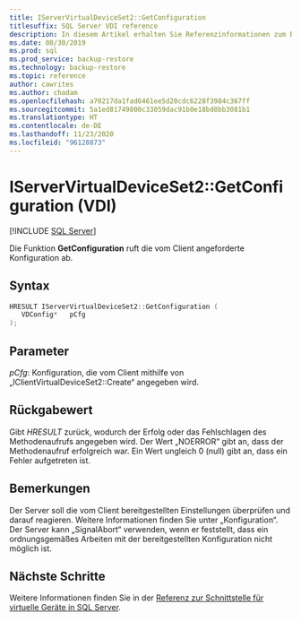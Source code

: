 ```yaml
---
title: IServerVirtualDeviceSet2::GetConfiguration
titlesuffix: SQL Server VDI reference
description: In diesem Artikel erhalten Sie Referenzinformationen zum Befehl „IServerVirtualDeviceSet2::GetConfiguration“.
ms.date: 08/30/2019
ms.prod: sql
ms.prod_service: backup-restore
ms.technology: backup-restore
ms.topic: reference
author: cawrites
ms.author: chadam
ms.openlocfilehash: a70217da1fad6461ee5d20cdc6228f3984c367ff
ms.sourcegitcommit: 5a1ed81749800c33059dac91b0e18bd8bb3081b1
ms.translationtype: HT
ms.contentlocale: de-DE
ms.lasthandoff: 11/23/2020
ms.locfileid: "96128873"
---
```

# <a name="iservervirtualdeviceset2getconfiguration-vdi"></a>IServerVirtualDeviceSet2::GetConfiguration (VDI)

[!INCLUDE [SQL Server](../../../includes/applies-to-version/sqlserver.md)]

Die Funktion **GetConfiguration** ruft die vom Client angeforderte Konfiguration ab.

## <a name="syntax"></a>Syntax

```c
HRESULT IServerVirtualDeviceSet2::GetConfiguration (
   VDConfig*   pCfg
);
```

## <a name="parameters"></a>Parameter

*pCfg*: Konfiguration, die vom Client mithilfe von „IClientVirtualDeviceSet2::Create“ angegeben wird.

## <a name="return-value"></a>Rückgabewert

Gibt *HRESULT* zurück, wodurch der Erfolg oder das Fehlschlagen des Methodenaufrufs angegeben wird. Der Wert „NOERROR“ gibt an, dass der Methodenaufruf erfolgreich war. Ein Wert ungleich 0 (null) gibt an, dass ein Fehler aufgetreten ist.

## <a name="remarks"></a>Bemerkungen

Der Server soll die vom Client bereitgestellten Einstellungen überprüfen und darauf reagieren. Weitere Informationen finden Sie unter „Konfiguration“. Der Server kann „SignalAbort“ verwenden, wenn er feststellt, dass ein ordnungsgemäßes Arbeiten mit der bereitgestellten Konfiguration nicht möglich ist.

## <a name="next-steps"></a>Nächste Schritte

Weitere Informationen finden Sie in der [Referenz zur Schnittstelle für virtuelle Geräte in SQL Server](reference-virtual-device-interface.md).